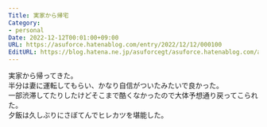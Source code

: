 ```yaml
---
Title: 実家から帰宅
Category:
- personal
Date: 2022-12-12T00:01:00+09:00
URL: https://asuforce.hatenablog.com/entry/2022/12/12/000100
EditURL: https://blog.hatena.ne.jp/asuforcegt/asuforce.hatenablog.com/atom/entry/4207112889944283348
---
```


実家から帰ってきた。  
半分は妻に運転してもらい、かなり自信がついたみたいで良かった。  
一部渋滞してたりしたけどそこまで酷くなかったので大体予想通り戻ってこられた。  
夕飯は久しぶりにさぼてんでヒレカツを堪能した。
